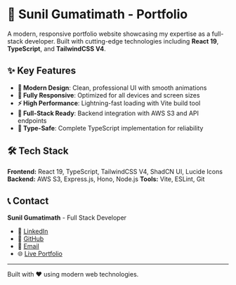 # 🚀 Sunil Gumatimath - Portfolio

A modern, responsive portfolio website showcasing my expertise as a full-stack developer. Built with cutting-edge technologies including **React 19**, **TypeScript**, and **TailwindCSS V4**.

## ✨ Key Features

- **🎨 Modern Design**: Clean, professional UI with smooth animations
- **📱 Fully Responsive**: Optimized for all devices and screen sizes
- **⚡ High Performance**: Lightning-fast loading with Vite build tool
- **🔧 Full-Stack Ready**: Backend integration with AWS S3 and API endpoints
- **🎯 Type-Safe**: Complete TypeScript implementation for reliability

## 🛠️ Tech Stack

**Frontend:** React 19, TypeScript, TailwindCSS V4, ShadCN UI, Lucide Icons
**Backend:** AWS S3, Express.js, Hono, Node.js
**Tools:** Vite, ESLint, Git

## 📞 Contact

**Sunil Gumatimath** - Full Stack Developer

- 💼 [LinkedIn](https://linkedin.com/in/sunil-gumatimath)
- 🐙 [GitHub](https://github.com/sunil-gumatimath)
- 📧 [Email](mailto:sunil@example.com)
- 🌐 [Live Portfolio](https://sunilted-portfolio.vercel.app/)

---

Built with ❤️ using modern web technologies.
